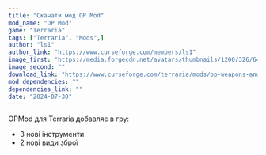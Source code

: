 ```yaml
---
title: "Скачати мод OP Mod"
mod_name: "OP Mod"
game: "Terraria"
tags: ["Terraria", "Mods",]
author: "ls1"
author_link: "https://www.curseforge.com/members/ls1"
image_first: "https://media.forgecdn.net/avatars/thumbnails/1200/326/64/64/638776937710383411.png"
image_second: ""
download_link: "https://www.curseforge.com/terraria/mods/op-weapons-and-tools/files/all?page=1&amp;pageSize=20"
mod_dependencies: ""
dependencies_link: ""
date: "2024-07-30"
---
```


OPMod для Terraria добавляє в гру:
- 3 нові інструменти
- 2 нові види зброї
